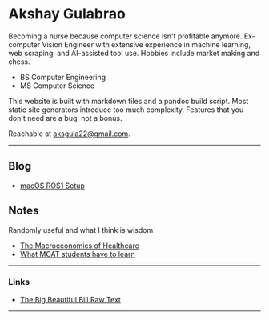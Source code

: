 # Akshay Gulabrao

Becoming a nurse because computer science isn't profitable anymore. Ex-computer Vision Engineer with extensive experience in machine learning, web scraping, and AI-assisted tool use. Hobbies include market making and chess.

- BS Computer Engineering  
- MS Computer Science  

This website is built with markdown files and a pandoc build script. Most static site generators introduce too much complexity. Features that you don't need are a bug, not a bonus.

Reachable at [aksgula22@gmail.com](mailto:aksgula22@gmail.com).

---

## Blog

- [macOS ROS1 Setup](./ros_macos.html)

## Notes
Randomly useful and what I think is wisdom

- [The Macroeconomics of Healthcare](./healthcare.html)
- [What MCAT students have to learn](./o2.html)


---

### Links
- [The Big Beautiful Bill Raw Text](https://www.congress.gov/119/bills/hr1/BILLS-119hr1enr.xml)

---